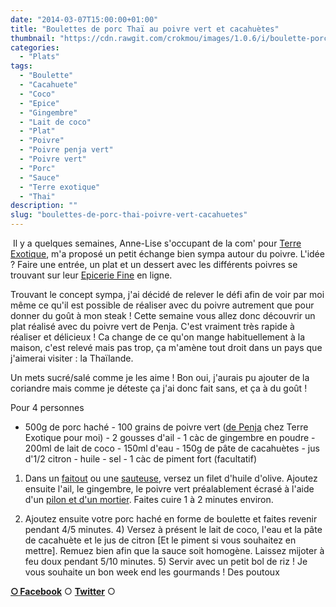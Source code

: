 ```yaml
---
date: "2014-03-07T15:00:00+01:00"
title: "Boulettes de porc Thaï au poivre vert et cacahuètes"
thumbnail: "https://cdn.rawgit.com/crokmou/images/1.0.6/i/boulette-porc-thailandaise-poivre-vert-cacahuete.jpg"
categories:
  - "Plats"
tags:
  - "Boulette"
  - "Cacahuete"
  - "Coco"
  - "Epice"
  - "Gingembre"
  - "Lait de coco"
  - "Plat"
  - "Poivre"
  - "Poivre penja vert"
  - "Poivre vert"
  - "Porc"
  - "Sauce"
  - "Terre exotique"
  - "Thai"
description: ""
slug: "boulettes-de-porc-thai-poivre-vert-cacahuetes"
---
```


 Il y a quelques semaines, Anne-Lise s'occupant de la com' pour [Terre Exotique](http://www.terreexotique.fr/), m'a proposé un petit échange bien sympa autour du poivre. L'idée ? Faire une entrée, un plat et un dessert avec les différents poivres se trouvant sur leur [Epicerie Fine](http://www.terreexotique.fr/) en ligne.

Trouvant le concept sympa, j'ai décidé de relever le défi afin de voir par moi même ce qu'il est possible de réaliser avec du poivre autrement que pour donner du goût à mon steak ! Cette semaine vous allez donc découvrir un plat réalisé avec du poivre vert de Penja. C'est vraiment très rapide à réaliser et délicieux ! Ca change de ce qu'on mange habituellement à la maison, c'est relevé mais pas trop, ça m'amène tout droit dans un pays que j'aimerai visiter : la Thaïlande.

Un mets sucré/salé comme je les aime ! Bon oui, j'aurais pu ajouter de la coriandre mais comme je déteste ça j'ai donc fait sans, et ça à du goût !

Pour 4 personnes

- 500g de porc haché - 100 grains de poivre vert ([de Penja](http://www.terreexotique.fr/fr/eboutique/produit/3/poivre-de-penja-vert-25-g) chez Terre Exotique pour moi) - 2 gousses d'ail - 1 càc de gingembre en poudre - 200ml de lait de coco - 150ml d'eau - 150g de pâte de cacahuètes - jus d'1/2 citron - huile - sel - 1 càc de piment fort (facultatif)

1) Dans un [faitout](http://www.rueducommerce.fr/m/pl/malid:15123303) ou une [sauteuse](http://www.rueducommerce.fr/m/pl/malid:15123301), versez un filet d'huile d'olive. Ajoutez ensuite l'ail, le gingembre, le poivre vert préalablement écrasé à l'aide d'un [pilon et d'un mortier](http://www.rueducommerce.fr/m/pl/malid:43774615). Faites cuire 1 à 2 minutes environ.

2) Ajoutez ensuite votre porc haché en forme de boulette et faites revenir pendant 4/5 minutes. 4) Versez à présent le lait de coco, l'eau et la pâte de cacahuète et le jus de citron [Et le piment si vous souhaitez en mettre]. Remuez bien afin que la sauce soit homogène. Laissez mijoter à feu doux pendant 5/10 minutes. 5) Servir avec un petit bol de riz ! Je vous souhaite un bon week end les gourmands ! Des poutoux

[**○<span style="font-size: xx-small; margin: 0px; outline: 0px; padding: 0px;"><span style="font-family: Arial, Helvetica, sans-serif; margin: 0px; outline: 0px; padding: 0px;"> </span></span>Facebook**](https://www.facebook.com/pages/CroKMou/148093255259077) ○ [**Twitter**](https://twitter.com/Crokmou) ○